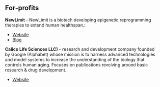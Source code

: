 ## For-profits

**NewLimit** - NewLimit is a biotech developing epigenetic reprogramming therapies to extend human healthspan.:
- [Website](https://www.newlimit.com/)
- [Blog](https://blog.newlimit.com/)

**Calico Life Sciences LLC)** - research and development company founded by Google (Alphabet) whose mission is to harness advanced technologies and model systems to increase the understanding of the biology that controls human aging. Focuses on publications revolving around basic research & drug development.

-  [Website](https://www.calicolabs.com/)
